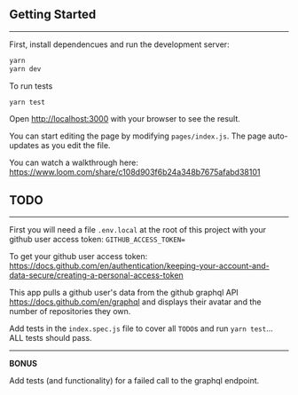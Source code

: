 ## Getting Started

---

First, install dependencues and run the development server:

```bash
yarn
yarn dev
```

To run tests

```bash
yarn test
```

Open [http://localhost:3000](http://localhost:3000) with your browser to see the result.

You can start editing the page by modifying `pages/index.js`. The page auto-updates as you edit the file.

You can watch a walkthrough here: https://www.loom.com/share/c108d903f6b24a348b7675afabd38101

## TODO

---

First you will need a file `.env.local` at the root of this project with your github user access token: `GITHUB_ACCESS_TOKEN=`

To get your github user access token: https://docs.github.com/en/authentication/keeping-your-account-and-data-secure/creating-a-personal-access-token

This app pulls a github user's data from the github graphql API https://docs.github.com/en/graphql and displays their avatar and the number of repositories they own.

Add tests in the `index.spec.js` file to cover all `TODO`s and run `yarn test`... ALL tests should pass.

---

**BONUS**

Add tests (and functionality) for a failed call to the graphql endpoint.
